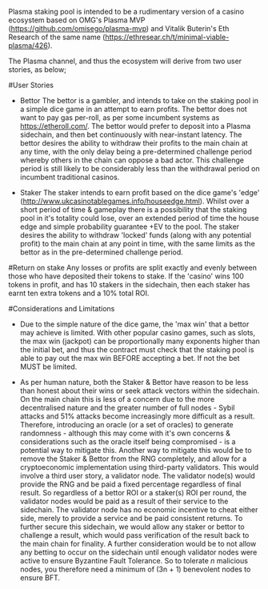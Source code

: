 Plasma staking pool is intended to be a rudimentary version of a casino ecosystem based on OMG's Plasma MVP (https://github.com/omisego/plasma-mvp) and Vitalik Buterin's Eth Research of the same name (https://ethresear.ch/t/minimal-viable-plasma/426).

The Plasma channel, and thus the ecosystem will derive from two user stories, as below;

#User Stories
- Bettor
The bettor is a gambler, and intends to take on the staking pool in a simple dice game in an attempt to earn profits.
The bettor does not want to pay gas per-roll, as per some incumbent systems as https://etheroll.com/. The bettor would prefer to deposit into a Plasma sidechain, and then bet continuously with near-instant latency.
The bettor desires the ability to withdraw their profits to the main chain at any time, with the only delay being a pre-determined challenge period whereby others in the chain can oppose a bad actor. This challenge period is still likely to be considerably less than the withdrawal period on incumbent traditional casinos.

- Staker
The staker intends to earn profit based on the dice game's 'edge' (http://www.ukcasinotablegames.info/houseedge.html). Whilst over a short period of time & gameplay there is a possibility that the staking pool in it's totality could lose, over an extended period of time the house edge and simple probability guarantee +EV to the pool.
The staker desires the ability to withdraw 'locked' funds (along with any potential profit) to the main chain at any point in time, with the same limits as the bettor as in the pre-determined challenge period.

#Return on stake
Any losses or profits are split exactly and evenly between those who have deposited their tokens to stake. If the 'casino' wins 100 tokens in profit, and has 10 stakers in the sidechain, then each staker has earnt ten extra tokens and a 10% total ROI.

#Considerations and Limitations
- Due to the simple nature of the dice game, the 'max win' that a bettor may achieve is limited. With other popular casino games, such as slots, the max win (jackpot) can be proportionally many exponents higher than the initial bet, and thus the contract must check that the staking pool is able to pay out the max win BEFORE accepting a bet. If not the bet MUST be limited.

- As per human nature, both the Staker & Bettor have reason to be less than honest about their wins or seek attack vectors within the sidechain. On the main chain this is less of a concern due to the more decentralised nature and the greater number of full nodes - Sybil attacks and 51% attacks become increasingly more difficult as a result. 
Therefore, introducing an oracle (or a set of oracles) to generate randomness - although this may come with it's own concerns & considerations such as the oracle itself being compromised - is a potential way to mitigate this. 
Another way to mitigate this would be to remove the Staker & Bettor from the RNG completely, and allow for a cryptoeconomic implementation using third-party validators. 
This would involve a third user story, a validator node. The validator node(s) would provide the RNG and be paid a fixed percentage regardless of final result. So regardless of a bettor ROI or a staker(s) ROI per round, the validator nodes would be paid as a result of their service to the sidechain. The validator node has no economic incentive to cheat either side, merely to provide a service and be paid consistent returns. 
To further secure this sidechain, we would allow any staker or bettor to challenge a result, which would pass verification of the result back to the main chain for finality.
A further consideration would be to not allow any betting to occur on the sidechain until enough validator nodes were active to ensure Byzantine Fault Tolerance. So to tolerate *n* malicious nodes, you therefore need a minimum of (3n + 1) benevolent nodes to ensure BFT.